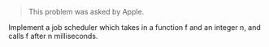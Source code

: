 > This problem was asked by Apple.

Implement a job scheduler which takes in a function f and an integer n, and calls f after n milliseconds.